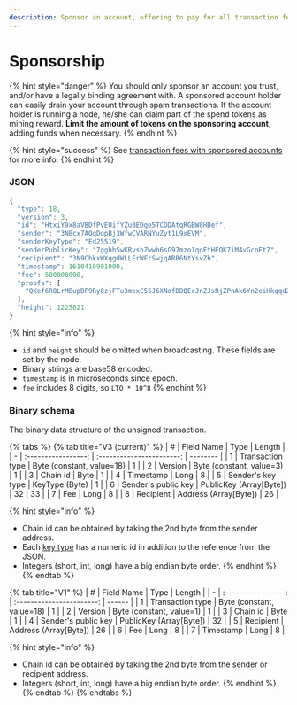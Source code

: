 ```yaml
---
description: Sponsor an account, offering to pay for all transaction fees for that account.
---
```


# Sponsorship

{% hint style="danger" %}
You should only sponsor an account you trust, and/or have a legally binding agreement with. A sponsored account holder can easily drain your account through spam transactions. If the account holder is running a node, he/she can claim part of the spend tokens as mining reward. **Limit the amount of tokens on the sponsoring account**, adding funds when necessary.
{% endhint %}

{% hint style="success" %}
See [transaction fees with sponsored accounts](./#transaction-fees) for more info.
{% endhint %}

### JSON

```javascript
{
  "type": 18,
  "version": 3,
  "id": "HtxiY9x8aVBDfPvEUifYZuBEDge5TCDDAtqRGBW8HDef",
  "sender": "3NBcx7AQqDopBj3WfwCVARNYuZyt1L9xEVM",
  "senderKeyType": "Ed25519",
  "senderPublicKey": "7gghhSwKRvshZwwh6sG97mzo1qoFtHEQK7iM4vGcnEt7",
  "recipient": "3N9ChkxWXqgdWLLErWFrSwjqARB6NtYsvZh",
  "timestamp": 1610410901000,
  "fee": 500000000,
  "proofs": [
    "QKef6R8LrMBupBF9Ry8zjFTu3mexC55J6XNofDDQEcJnZJsRjZPnAk6Yn2eiHkqqd2uSjB2r58fC8QVLaVegQEz"
  ],
  "height": 1225821
}
```

{% hint style="info" %}
* `id` and `height` should be omitted when broadcasting. These fields are set by the node.
* Binary strings are base58 encoded.
* `timestamp` is in microseconds since epoch.
* `fee` includes 8 digits, so `LTO * 10^8`
{% endhint %}

### Binary schema

The binary data structure of the unsigned transaction.

{% tabs %}
{% tab title="V3 (current)" %}
| # |      Field Name     |            Type           | Length   |
| - | :-----------------: | :-----------------------: | -------- |
| 1 |   Transaction type  | Byte (constant, value=18) | 1        |
| 2 |       Version       |  Byte (constant, value=3) | 1        |
| 3 |       Chain id      |            Byte           | 1        |
| 4 |      Timestamp      |            Long           | 8        |
| 5 |  Sender's key type  |       KeyType (Byte)      | 1        |
| 6 | Sender's public key |  PublicKey (Array\[Byte]) | 32 \| 33 |
| 7 |         Fee         |            Long           | 8        |
| 8 |      Recipient      |   Address (Array\[Byte])  | 26       |

{% hint style="info" %}
* Chain id can be obtained by taking the 2nd byte from the sender address.
* Each [key type](../../accounts/#key-types) has a numeric id in addition to the reference from the JSON.
* Integers (short, int, long) have a big endian byte order.
{% endhint %}
{% endtab %}

{% tab title="V1" %}
| # |      Field Name     |            Type           | Length |
| - | :-----------------: | :-----------------------: | ------ |
| 1 |   Transaction type  | Byte (constant, value=18) | 1      |
| 2 |       Version       |  Byte (constant, value=1) | 1      |
| 3 |       Chain id      |            Byte           | 1      |
| 4 | Sender's public key |  PublicKey (Array\[Byte]) | 32     |
| 5 |      Recipient      |   Address (Array\[Byte])  | 26     |
| 6 |         Fee         |            Long           | 8      |
| 7 |      Timestamp      |            Long           | 8      |

{% hint style="info" %}
* Chain id can be obtained by taking the 2nd byte from the sender or recipient address.
* Integers (short, int, long) have a big endian byte order.
{% endhint %}
{% endtab %}
{% endtabs %}
